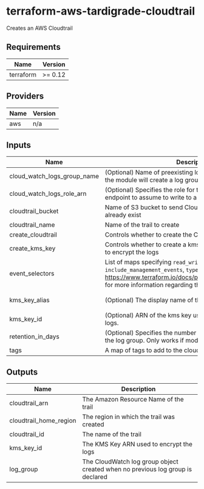 # terraform-aws-tardigrade-cloudtrail

Creates an AWS Cloudtrail


<!-- BEGIN TFDOCS -->
## Requirements

| Name | Version |
|------|---------|
| terraform | >= 0.12 |

## Providers

| Name | Version |
|------|---------|
| aws | n/a |

## Inputs

| Name | Description | Type | Default | Required |
|------|-------------|------|---------|:--------:|
| cloud\_watch\_logs\_group\_name | (Optional) Name of preexisting log group to use; by default the module will create a log group | `string` | `null` | no |
| cloud\_watch\_logs\_role\_arn | (Optional) Specifies the role for the CloudWatch Logs endpoint to assume to write to a user’s log group. | `string` | `null` | no |
| cloudtrail\_bucket | Name of S3 bucket to send CloudTrail logs; bucket must already exist | `string` | `null` | no |
| cloudtrail\_name | Name of the trail to create | `string` | `null` | no |
| create\_cloudtrail | Controls whether to create the CloudTrail | `bool` | `true` | no |
| create\_kms\_key | Controls whether to create a kms key that Cloudtrail will use to encrypt the logs | `bool` | `true` | no |
| event\_selectors | List of maps specifying `read_write_type`, `include_management_events`, `type`, and `values`. See https://www.terraform.io/docs/providers/aws/r/cloudtrail.html for more information regarding the map vales | `list` | `[]` | no |
| kms\_key\_alias | (Optional) The display name of the alias | `string` | `"terraform-cloudtrail-kms-key"` | no |
| kms\_key\_id | (Optional) ARN of the kms key used to encrypt the CloudTrail logs. | `string` | `null` | no |
| retention\_in\_days | (Optional) Specifies the number of days to retain log events in the log group. Only works if module creates the log group | `number` | `7` | no |
| tags | A map of tags to add to the cloudtrail resource | `map(string)` | `{}` | no |

## Outputs

| Name | Description |
|------|-------------|
| cloudtrail\_arn | The Amazon Resource Name of the trail |
| cloudtrail\_home\_region | The region in which the trail was created |
| cloudtrail\_id | The name of the trail |
| kms\_key\_id | The KMS Key ARN used to encrypt the logs |
| log\_group | The CloudWatch log group object created when no previous log group is declared |

<!-- END TFDOCS -->
